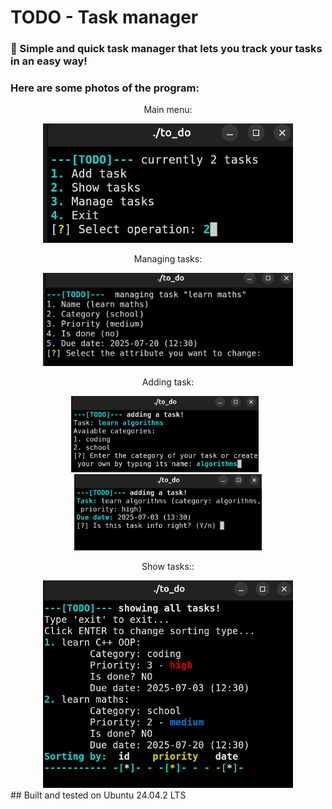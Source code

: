 # TODO - Task manager
### 📝 Simple and quick task manager that lets you track your tasks in an easy way!
### Here are some photos of the program:

<div align="center">
  <p>Main menu:</p>
  <img src="photos/main_menu.png" alt="main menu" width="400px">
  <p>Managing tasks:</p>
  <img src="photos/manage_task.png" alt="managing tasks" width="400px">
  <p>Adding task:</p>
  <div align="center">
  <img src="photos/add_task.png" alt="add task" width="300px" style="margin-right: 10px;">
  <img src="photos/add_task2.png" alt="add task sec" width="300px">
  </div>
  <p>Show tasks::</p>
  <img src="photos/show_tasks.png" alt="show tasks" width="400px">
</div>
## Built and tested on Ubuntu 24.04.2 LTS 

